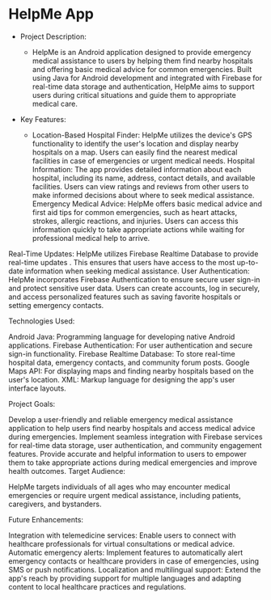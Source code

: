 # HelpMe App

* Project Description:
  - HelpMe is an Android application designed to provide emergency medical assistance to users by helping them find nearby hospitals and offering basic medical advice for common emergencies. Built using Java for Android development and integrated with Firebase for real-time data storage and authentication, HelpMe aims to support users during critical situations and guide them to appropriate medical care.

* Key Features:
  - Location-Based Hospital Finder: HelpMe utilizes the device's GPS functionality to identify the user's location and display nearby hospitals on a map. Users can easily find the nearest medical facilities in case of emergencies or urgent medical needs.
Hospital Information: The app provides detailed information about each hospital, including its name, address, contact details, and available facilities. Users can view ratings and reviews from other users to make informed decisions about where to seek medical assistance.
Emergency Medical Advice: HelpMe offers basic medical advice and first aid tips for common emergencies, such as heart attacks, strokes, allergic reactions, and injuries. Users can access this information quickly to take appropriate actions while waiting for professional medical help to arrive.

Real-Time Updates: HelpMe utilizes Firebase Realtime Database to provide real-time updates . This ensures that users have access to the most up-to-date information when seeking medical assistance.
User Authentication: HelpMe incorporates Firebase Authentication to ensure secure user sign-in and protect sensitive user data. Users can create accounts, log in securely, and access personalized features such as saving favorite hospitals or setting emergency contacts.


Technologies Used:

Android Java: Programming language for developing native Android applications.
Firebase Authentication: For user authentication and secure sign-in functionality.
Firebase Realtime Database: To store real-time hospital data, emergency contacts, and community forum posts.
Google Maps API: For displaying maps and finding nearby hospitals based on the user's location.
XML: Markup language for designing the app's user interface layouts.

Project Goals:

Develop a user-friendly and reliable emergency medical assistance application to help users find nearby hospitals and access medical advice during emergencies.
Implement seamless integration with Firebase services for real-time data storage, user authentication, and community engagement features.
Provide accurate and helpful information to users to empower them to take appropriate actions during medical emergencies and improve health outcomes.
Target Audience:

HelpMe targets individuals of all ages who may encounter medical emergencies or require urgent medical assistance, including patients, caregivers, and bystanders.

Future Enhancements:

Integration with telemedicine services: Enable users to connect with healthcare professionals for virtual consultations or medical advice.
Automatic emergency alerts: Implement features to automatically alert emergency contacts or healthcare providers in case of emergencies, using SMS or push notifications.
Localization and multilingual support: Extend the app's reach by providing support for multiple languages and adapting content to local healthcare practices and regulations.
